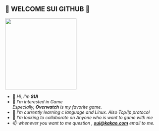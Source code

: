## :dolphin: WELCOME SUI GITHUB :dolphin:

<img width="230" src="https://media.giphy.com/media/ZWcKE25oErn5HJ8aFF/giphy.gif" />



- 👋 *Hi, I’m **SUI***
- 👀 *I’m interested in Game    
      Especially, **Overwatch** is my favorite game.*
- 🌱 *I’m currently learning c language and Linux. Also Tcp/Ip protocol*
- 💞️ *I’m looking to collaborate on Anyone who is want to game with me*
- 📫 *whenever you want to me question , **<sui@kakao.com>** email to me.*

<!---
HSUII/HSUII is a ✨ special ✨ repository because its `README.md` (this file) appears on your GitHub profile.
You can click the Preview link to take a look at your changes.
--->

